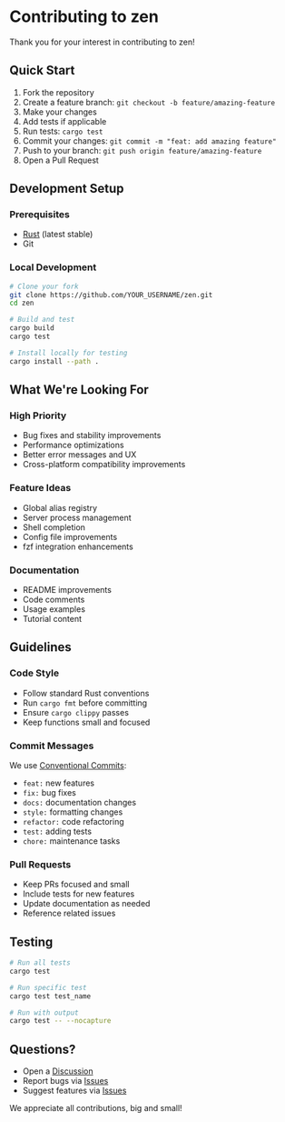 # Contributing to zen

Thank you for your interest in contributing to zen!

## Quick Start

1. Fork the repository
2. Create a feature branch: `git checkout -b feature/amazing-feature`
3. Make your changes
4. Add tests if applicable
5. Run tests: `cargo test`
6. Commit your changes: `git commit -m "feat: add amazing feature"`
7. Push to your branch: `git push origin feature/amazing-feature`
8. Open a Pull Request

## Development Setup

### Prerequisites
- [Rust](https://rustup.rs/) (latest stable)
- Git

### Local Development
```bash
# Clone your fork
git clone https://github.com/YOUR_USERNAME/zen.git
cd zen

# Build and test
cargo build
cargo test

# Install locally for testing
cargo install --path .
```

## What We're Looking For

### High Priority
- Bug fixes and stability improvements
- Performance optimizations
- Better error messages and UX
- Cross-platform compatibility improvements

### Feature Ideas
- Global alias registry
- Server process management
- Shell completion
- Config file improvements
- fzf integration enhancements

### Documentation
- README improvements
- Code comments
- Usage examples
- Tutorial content

## Guidelines

### Code Style
- Follow standard Rust conventions
- Run `cargo fmt` before committing
- Ensure `cargo clippy` passes
- Keep functions small and focused

### Commit Messages
We use [Conventional Commits](https://www.conventionalcommits.org/):
- `feat:` new features
- `fix:` bug fixes
- `docs:` documentation changes
- `style:` formatting changes
- `refactor:` code refactoring
- `test:` adding tests
- `chore:` maintenance tasks

### Pull Requests
- Keep PRs focused and small
- Include tests for new features
- Update documentation as needed
- Reference related issues

## Testing

```bash
# Run all tests
cargo test

# Run specific test
cargo test test_name

# Run with output
cargo test -- --nocapture
```

## Questions?

- Open a [Discussion](https://github.com/MaazSiddiqi/zen/discussions)
- Report bugs via [Issues](https://github.com/MaazSiddiqi/zen/issues)
- Suggest features via [Issues](https://github.com/MaazSiddiqi/zen/issues)

We appreciate all contributions, big and small!